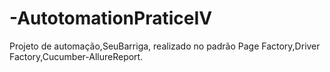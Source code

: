 # -AutotomationPraticeIV
Projeto de automação,SeuBarriga, realizado no padrão Page Factory,Driver Factory,Cucumber-AllureReport.
